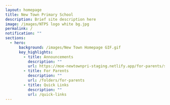 ```yaml
---
layout: homepage
title: New Town Primary School
description: Brief site description here
image: /images/NTPS logo white bg.jpg
permalink: /
notification: ""
sections:
  - hero:
      background: /images/New Town Homepage GIF.gif
      key_highlights:
        - title: Announcements
          description: ""
          url: https://moe-newtownpri-staging.netlify.app/for-parents/school-notifications
        - title: For Parents
          description: ""
          url: /folders/for-parents
        - title: Quick Links
          description: ""
          url: /quick-links
---
```

